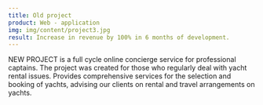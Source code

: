 ```yaml
---
title: Old project
product: Web - application
img: img/content/project3.jpg
result: Increase in revenue by 100% in 6 months of development.
---
```


NEW PROJECT is a full cycle online concierge service for professional captains. The project was created for those who
regularly deal with yacht rental issues. Provides comprehensive services for the selection and booking of yachts,
advising our clients on rental and travel arrangements on yachts.